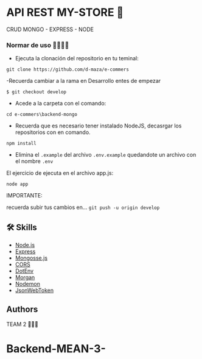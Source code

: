 #  API REST MY-STORE 🍻

CRUD MONGO - EXPRESS - NODE


### Normar de uso 🤜🏼🤛🏼

- Ejecuta la clonación del repositorio en tu teminal:

``git clone https://github.com/d-maza/e-commers``

-Recuerda cambiar a la rama en Desarrollo entes de empezar

``$ git checkout develop``

- Acede a la carpeta con el comando:

`cd e-commers\backend-mongo`


- Recuerda que es necesario tener instalado NodeJS, decasrgar los repositorios con en comando.

 `npm install `


- Elimina el `.example` del archivo `.env.example` quedandote un archivo con el nombre `.env`


El ejercicio de ejecuta en el archivo app.js:

 `node app`


IMPORTANTE: 

recuerda subir tus cambios en...
``git push -u origin develop``

## 🛠 Skills

- [Node.js](https://nodejs.org/es/)
- [Express](http://expressjs.com/)
- [Mongosse.js](https://mongoosejs.com/)
- [CORS](http://expressjs.com/)
- [DotEnv](https://www.npmjs.com/package/dotenv)
- [Morgan](https://www.npmjs.com/package/morgan)
- [Nodemon](https://nodemon.io/)
- [JsonWebToken](https://www.npmjs.com/package/jsonwebtoken)


## Authors

TEAM 2 🍻💪🏼


# Backend-MEAN-3-
